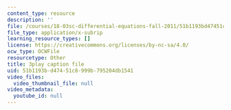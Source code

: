 ```yaml
---
content_type: resource
description: ''
file: /courses/18-03sc-differential-equations-fall-2011/51b1193bd47451c8999b795204db1541_LbKKzMag5Rc.vtt
file_type: application/x-subrip
learning_resource_types: []
license: https://creativecommons.org/licenses/by-nc-sa/4.0/
ocw_type: OCWFile
resourcetype: Other
title: 3play caption file
uid: 51b1193b-d474-51c8-999b-795204db1541
video_files:
  video_thumbnail_file: null
video_metadata:
  youtube_id: null
---
```

